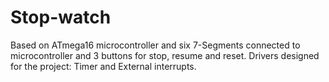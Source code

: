 # Stop-watch
Based on ATmega16 microcontroller and six 7-Segments connected to microcontroller and 3 buttons for stop,  resume and reset. Drivers designed for the project: Timer and External interrupts.
